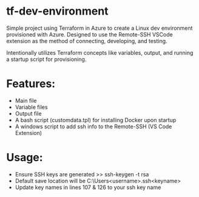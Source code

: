 # tf-dev-environment
Simple project using Terraform in Azure to create a Linux dev environment provisioned with Azure. Designed to use the Remote-SSH VSCode extension as the method of connecting, developing, and testing.

Intentionally utilizes Terraform concepts like variables, output, and running a startup script for provisioning.

# Features:
- Main file
- Variable files
- Output file
- A bash script (customdata.tpl) for installing Docker upon startup
- A windows script to add ssh info to the Remote-SSH (VS Code Extension)

# Usage:
- Ensure SSH keys are generated >> ssh-keygen -t rsa
- Default save location will be C:\Users\<username>\.ssh\<keyname>
- Update key names in lines 107 & 126 to your ssh key name

